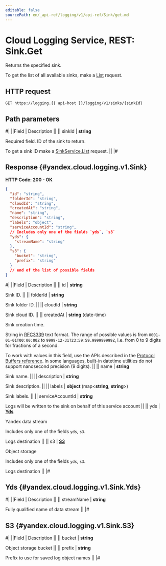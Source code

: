 ```yaml
---
editable: false
sourcePath: en/_api-ref/logging/v1/api-ref/Sink/get.md
---
```


# Cloud Logging Service, REST: Sink.Get

Returns the specified sink.

To get the list of all available sinks, make a [List](/docs/logging/api-ref/Sink/list#List) request.

## HTTP request

```
GET https://logging.{{ api-host }}/logging/v1/sinks/{sinkId}
```

## Path parameters

#|
||Field | Description ||
|| sinkId | **string**

Required field. ID of the sink to return.

To get a sink ID make a [SinkService.List](/docs/logging/api-ref/Sink/list#List) request. ||
|#

## Response {#yandex.cloud.logging.v1.Sink}

**HTTP Code: 200 - OK**

```json
{
  "id": "string",
  "folderId": "string",
  "cloudId": "string",
  "createdAt": "string",
  "name": "string",
  "description": "string",
  "labels": "object",
  "serviceAccountId": "string",
  // Includes only one of the fields `yds`, `s3`
  "yds": {
    "streamName": "string"
  },
  "s3": {
    "bucket": "string",
    "prefix": "string"
  }
  // end of the list of possible fields
}
```

#|
||Field | Description ||
|| id | **string**

Sink ID. ||
|| folderId | **string**

Sink folder ID. ||
|| cloudId | **string**

Sink cloud ID. ||
|| createdAt | **string** (date-time)

Sink creation time.

String in [RFC3339](https://www.ietf.org/rfc/rfc3339.txt) text format. The range of possible values is from
`0001-01-01T00:00:00Z` to `9999-12-31T23:59:59.999999999Z`, i.e. from 0 to 9 digits for fractions of a second.

To work with values in this field, use the APIs described in the
[Protocol Buffers reference](https://developers.google.com/protocol-buffers/docs/reference/overview).
In some languages, built-in datetime utilities do not support nanosecond precision (9 digits). ||
|| name | **string**

Sink name. ||
|| description | **string**

Sink description. ||
|| labels | **object** (map<**string**, **string**>)

Sink labels. ||
|| serviceAccountId | **string**

Logs will be written to the sink on behalf of this service account ||
|| yds | **[Yds](#yandex.cloud.logging.v1.Sink.Yds)**

Yandex data stream

Includes only one of the fields `yds`, `s3`.

Logs destination ||
|| s3 | **[S3](#yandex.cloud.logging.v1.Sink.S3)**

Object storage

Includes only one of the fields `yds`, `s3`.

Logs destination ||
|#

## Yds {#yandex.cloud.logging.v1.Sink.Yds}

#|
||Field | Description ||
|| streamName | **string**

Fully qualified name of data stream ||
|#

## S3 {#yandex.cloud.logging.v1.Sink.S3}

#|
||Field | Description ||
|| bucket | **string**

Object storage bucket ||
|| prefix | **string**

Prefix to use for saved log object names ||
|#